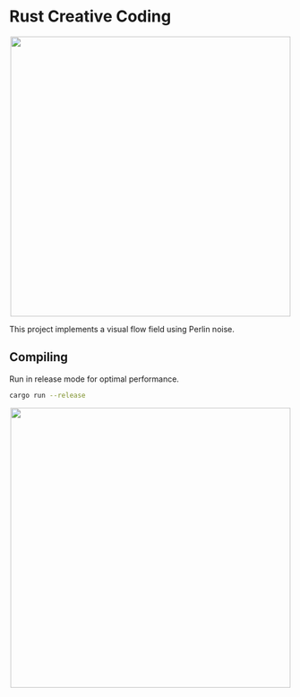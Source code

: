 # Rust Creative Coding

<p align="center">
    <img src="https://media.discordapp.net/attachments/804882710300065832/947322436200833104/unknown.png" width="500" />
</p>

This project implements a visual flow field using Perlin noise.

## Compiling

Run in release mode for optimal performance.

```bash
cargo run --release
```

<p align="center">
    <img src="https://cdn.discordapp.com/attachments/444005079410802699/947488247112675398/out3.gif" width="500" />
</p>
